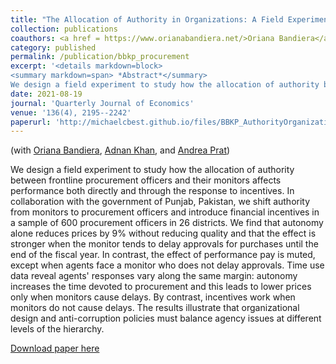 ```yaml
---
title: "The Allocation of Authority in Organizations: A Field Experiment with Bureaucrats"
collection: publications
coauthors: <a href = https://www.orianabandiera.net/>Oriana Bandiera</a>, <a href = https://adnanqkhan.com/>Adnan Khan</a>, and <a href = https://www.columbia.edu/~ap3116/>Andrea Prat</a>
category: published
permalink: /publication/bbkp_procurement
excerpt: '<details markdown=block>
<summary markdown=span> *Abstract*</summary> 
We design a field experiment to study how the allocation of authority between frontline procurement officers and their monitors affects performance both directly and through the response to incentives. In collaboration with the government of Punjab, Pakistan, we shift authority from monitors to procurement officers and introduce financial incentives in a sample of 600 procurement officers in 26 districts. We find that autonomy alone reduces prices by 9% without reducing quality and that the effect is stronger when the monitor tends to delay approvals for purchases until the end of the fiscal year. In contrast, the effect of performance pay is muted, except when agents face a monitor who does not delay approvals. Time use data reveal agents&apos; responses vary along the same margin: autonomy increases the time devoted to procurement and this leads to lower prices only when monitors cause delays. By contrast, incentives work when monitors do not cause delays. The results illustrate that organizational design and anti-corruption policies must balance agency issues at different levels of the hierarchy.'
date: 2021-08-19
journal: 'Quarterly Journal of Economics'
venue: '136(4), 2195--2242'
paperurl: 'http://michaelcbest.github.io/files/BBKP_AuthorityOrganizations_FinalManuscript_WithAppendix.pdf'
---
```

(with [Oriana Bandiera](https://www.orianabandiera.net/), [Adnan Khan](https://adnanqkhan.com/), and [Andrea Prat](https://www.columbia.edu/~ap3116/))

 
We design a field experiment to study how the allocation of authority between frontline procurement officers and their monitors affects performance both directly and through the response to incentives. In collaboration with the government of Punjab, Pakistan, we shift authority from monitors to procurement officers and introduce financial incentives in a sample of 600 procurement officers in 26 districts. We find that autonomy alone reduces prices by 9% without reducing quality and that the effect is stronger when the monitor tends to delay approvals for purchases until the end of the fiscal year. In contrast, the effect of performance pay is muted, except when agents face a monitor who does not delay approvals. Time use data reveal agents&apos; responses vary along the same margin: autonomy increases the time devoted to procurement and this leads to lower prices only when monitors cause delays. By contrast, incentives work when monitors do not cause delays. The results illustrate that organizational design and anti-corruption policies must balance agency issues at different levels of the hierarchy.

[Download paper here](http://michaelcbest.github.io/files/BBKP_AuthorityOrganizations_FinalManuscript_WithAppendix.pdf)
